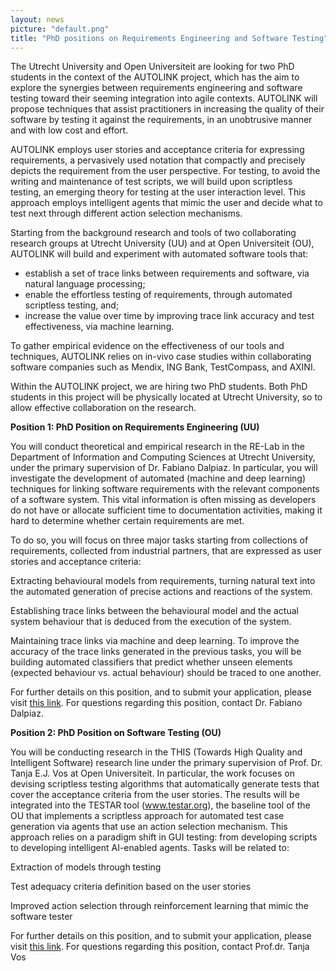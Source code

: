 ```yaml
---
layout: news
picture: "default.png"
title: "PhD positions on Requirements Engineering and Software Testing"
---
```


The Utrecht University and Open Universiteit are looking for two PhD students in the context of the AUTOLINK project, which has the aim to explore the synergies between requirements engineering and software testing toward their seeming integration into agile contexts. AUTOLINK will propose techniques that assist practitioners in increasing the quality of their software by testing it against the requirements, in an unobtrusive manner and with low cost and effort.

AUTOLINK employs user stories and acceptance criteria for expressing requirements, a pervasively used notation that compactly and precisely depicts the requirement from the user perspective. For testing, to avoid the writing and maintenance of test scripts, we will build upon scriptless testing, an emerging theory for testing at the user interaction level. This approach employs intelligent agents that mimic the user and decide what to test next through different action selection mechanisms.

Starting from the background research and tools of two collaborating research groups at Utrecht University (UU) and at Open Universiteit (OU), AUTOLINK will build and experiment with automated software tools that:
- establish a set of trace links between requirements and software, via natural language processing;
- enable the effortless testing of requirements, through automated scriptless testing, and;
- increase the value over time by improving trace link accuracy and test effectiveness, via machine learning.

To gather empirical evidence on the effectiveness of our tools and techniques, AUTOLINK relies on in-vivo case studies within collaborating software companies such as Mendix, ING Bank, TestCompass, and AXINI.

Within the AUTOLINK project, we are hiring two PhD students. Both PhD students in this project will be physically located at Utrecht University, so to allow effective collaboration on the research.

__Position 1: PhD Position on Requirements Engineering (UU)__

You will conduct theoretical and empirical research in the RE-Lab in the Department of Information and Computing Sciences at Utrecht University, under the primary supervision of Dr. Fabiano Dalpiaz. In particular, you will investigate the development of automated (machine and deep learning) techniques for linking software requirements with the relevant components of a software system. This vital information is often missing as developers do not have or allocate sufficient time to documentation activities, making it hard to determine whether certain requirements are met.

To do so, you will focus on three major tasks starting from collections of requirements, collected from industrial partners, that are expressed as user stories and acceptance criteria:

Extracting behavioural models from requirements, turning natural text into the automated generation of precise actions and reactions of the system.

Establishing trace links between the behavioural model and the actual system behaviour that is deduced from the execution of the system.

Maintaining trace links via machine and deep learning. To improve the accuracy of the trace links generated in the previous tasks, you will be building automated classifiers that predict whether unseen elements (expected behaviour vs. actual behaviour) should be traced to one another.

For further details on this position, and to submit your application, please visit [this link](https://www.uu.nl/organisatie/werken-bij-de-universiteit-utrecht/vacatures/phd-position-on-requirements-engineering-and-software-testing-10-fte). For questions regarding this position, contact Dr. Fabiano Dalpiaz.

__Position 2: PhD Position on Software Testing (OU)__

You will be conducting research in the THIS (Towards High Quality and Intelligent Software) research line under the primary supervision of Prof. Dr. Tanja E.J. Vos at Open Universiteit. In particular, the work focuses on devising scriptless testing algorithms that automatically generate tests that cover the acceptance criteria from the user stories. The results will be integrated into the TESTAR tool (www.testar.org), the baseline tool of the OU that implements a scriptless approach for automated test case generation via agents that use an action selection mechanism. This approach relies on a paradigm shift in GUI testing: from developing scripts to developing intelligent AI-enabled agents. Tasks will be related to:

Extraction of models through testing

Test adequacy criteria definition based on the user stories

Improved action selection through reinforcement learning that mimic the software tester

For further details on this position, and to submit your application, please visit [this link](https://www.academictransfer.com/en/318369/phd-candidate/). For questions regarding this position, contact Prof.dr. Tanja Vos